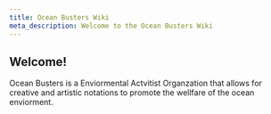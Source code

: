 ```yaml
---
title: Ocean Busters Wiki
meta_description: Welcome to the Ocean Busters Wiki
---
```


## Welcome!

Ocean Busters is a Enviormental Actvitist Organzation that allows for creative and artistic notations to promote the wellfare of the ocean enviorment. 